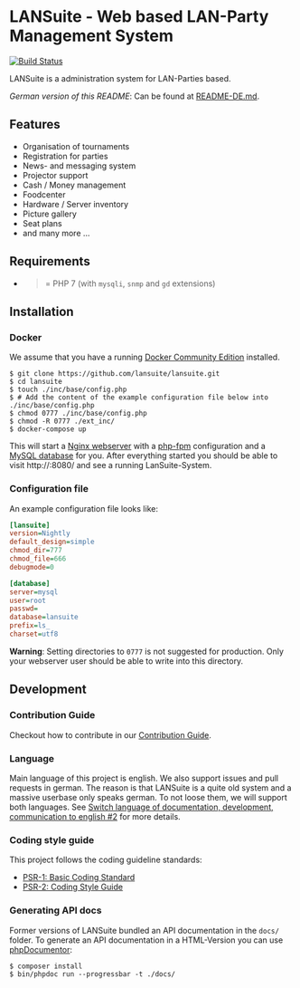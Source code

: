# LANSuite - Web based LAN-Party Management System

[![Build Status](https://travis-ci.org/lansuite/lansuite.svg?branch=master)](https://travis-ci.org/lansuite/lansuite)

LANSuite is a administration system for LAN-Parties based.

*German version of this README*: Can be found at [README-DE.md](./README-DE.md).

## Features

* Organisation of tournaments
* Registration for parties
* News- and messaging system
* Projector support
* Cash / Money management
* Foodcenter
* Hardware / Server inventory
* Picture gallery
* Seat plans
* and many more ...

## Requirements

* >= PHP 7 (with `mysqli`, `snmp` and `gd` extensions)

## Installation

### Docker

We assume that you have a running [Docker Community Edition](https://www.docker.com/community-edition) installed.

```
$ git clone https://github.com/lansuite/lansuite.git
$ cd lansuite
$ touch ./inc/base/config.php
$ # Add the content of the example configuration file below into ./inc/base/config.php 
$ chmod 0777 ./inc/base/config.php
$ chmod -R 0777 ./ext_inc/
$ docker-compose up
```

This will start a [Nginx webserver](https://nginx.org/) with a [php-fpm](https://secure.php.net/manual/en/install.fpm.php) configuration and a [MySQL database](https://www.mysql.com/) for you.
After everything started you should be able to visit http://<Your-Docker-IP>:8080/ and see a running LanSuite-System.

### Configuration file

An example configuration file looks like:

```ini
[lansuite]
version=Nightly
default_design=simple
chmod_dir=777
chmod_file=666
debugmode=0

[database]
server=mysql
user=root
passwd=
database=lansuite
prefix=ls_
charset=utf8
```

**Warning**: Setting directories to `0777` is not suggested for production. Only your webserver user should be able to write into this directory.

## Development

### Contribution Guide

Checkout how to contribute in our [Contribution Guide](./CONTRIBUTING.md).

### Language

Main language of this project is english.
We also support issues and pull requests in german.
The reason is that LANSuite is a quite old system and a massive userbase only speaks german.
To not loose them, we will support both languages.
See [Switch language of documentation, development, communication to english #2](https://github.com/lansuite/lansuite/issues/2) for more details.

### Coding style guide

This project follows the coding guideline standards:

* [PSR-1: Basic Coding Standard](http://www.php-fig.org/psr/psr-1/)
* [PSR-2: Coding Style Guide](http://www.php-fig.org/psr/psr-2/)

### Generating API docs

Former versions of LANSuite bundled an API documentation in the `docs/` folder.
To generate an API documentation in a HTML-Version you can use [phpDocumentor](https://www.phpdoc.org/):

```
$ composer install
$ bin/phpdoc run --progressbar -t ./docs/
```
